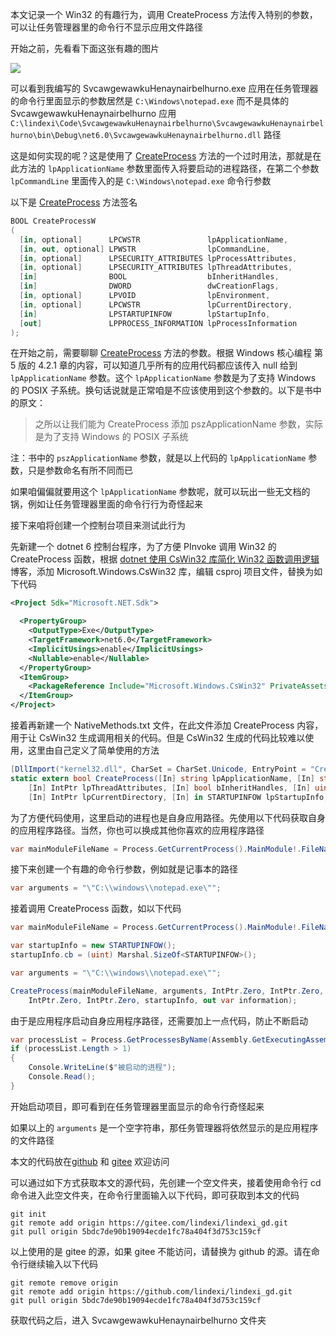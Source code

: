 本文记录一个 Win32 的有趣行为，调用 CreateProcess 方法传入特别的参数，可以让任务管理器里的命令行不显示应用文件路径

<!--more-->


<!-- CreateTime:2023/2/16 16:08:08 -->

<!-- 发布 -->
<!-- 博客 -->

开始之前，先看看下面这张有趣的图片

<!-- ![](image/Win32 使用 CreateProcess 方法让任务管理器里的命令行不显示应用文件路径/Win32 使用 CreateProcess 方法让任务管理器里的命令行不显示应用文件路径0.png) -->

![](http://image.acmx.xyz/lindexi%2F2023216168561786.jpg)

可以看到我编写的 SvcawgewawkuHenaynairbelhurno.exe 应用在任务管理器的命令行里面显示的参数居然是 `C:\Windows\notepad.exe` 而不是具体的 SvcawgewawkuHenaynairbelhurno 应用 `C:\lindexi\Code\SvcawgewawkuHenaynairbelhurno\SvcawgewawkuHenaynairbelhurno\bin\Debug\net6.0\SvcawgewawkuHenaynairbelhurno.dll` 路径

这是如何实现的呢？这是使用了 [CreateProcess](https://learn.microsoft.com/zh-cn/windows/win32/api/processthreadsapi/nf-processthreadsapi-createprocessw) 方法的一个过时用法，那就是在此方法的 `lpApplicationName` 参数里面传入将要启动的进程路径，在第二个参数 `lpCommandLine` 里面传入的是 `C:\Windows\notepad.exe` 命令行参数

以下是 [CreateProcess](https://learn.microsoft.com/zh-cn/windows/win32/api/processthreadsapi/nf-processthreadsapi-createprocessw) 方法签名

```csharp
BOOL CreateProcessW
(
  [in, optional]      LPCWSTR               lpApplicationName,
  [in, out, optional] LPWSTR                lpCommandLine,
  [in, optional]      LPSECURITY_ATTRIBUTES lpProcessAttributes,
  [in, optional]      LPSECURITY_ATTRIBUTES lpThreadAttributes,
  [in]                BOOL                  bInheritHandles,
  [in]                DWORD                 dwCreationFlags,
  [in, optional]      LPVOID                lpEnvironment,
  [in, optional]      LPCWSTR               lpCurrentDirectory,
  [in]                LPSTARTUPINFOW        lpStartupInfo,
  [out]               LPPROCESS_INFORMATION lpProcessInformation
);
```

在开始之前，需要聊聊 [CreateProcess](https://learn.microsoft.com/zh-cn/windows/win32/api/processthreadsapi/nf-processthreadsapi-createprocessw) 方法的参数。根据 Windows 核心编程 第 5 版的 4.2.1 章的内容，可以知道几乎所有的应用代码都应该传入 null 给到 `lpApplicationName` 参数。这个 `lpApplicationName` 参数是为了支持 Windows 的 POSIX 子系统。换句话说就是正常咱是不应该使用到这个参数的。以下是书中的原文：

> 之所以让我们能为 CreateProcess 添加 pszApplicationName 参数，实际是为了支持 Windows 的 POSIX 子系统

注：书中的 `pszApplicationName` 参数，就是以上代码的 `lpApplicationName` 参数，只是参数命名有所不同而已

如果咱偏偏就要用这个 `lpApplicationName` 参数呢，就可以玩出一些无文档的锅，例如让任务管理器里面的命令行行为奇怪起来

接下来咱将创建一个控制台项目来测试此行为

先新建一个 dotnet 6 控制台程序，为了方便 PInvoke 调用 Win32 的 CreateProcess 函数，根据 [dotnet 使用 CsWin32 库简化 Win32 函数调用逻辑](https://blog.lindexi.com/post/dotnet-%E4%BD%BF%E7%94%A8-CsWin32-%E5%BA%93%E7%AE%80%E5%8C%96-Win32-%E5%87%BD%E6%95%B0%E8%B0%83%E7%94%A8%E9%80%BB%E8%BE%91.html ) 博客，添加 Microsoft.Windows.CsWin32 库，编辑 csproj 项目文件，替换为如下代码

```xml
<Project Sdk="Microsoft.NET.Sdk">

  <PropertyGroup>
    <OutputType>Exe</OutputType>
    <TargetFramework>net6.0</TargetFramework>
    <ImplicitUsings>enable</ImplicitUsings>
    <Nullable>enable</Nullable>
  </PropertyGroup>
  <ItemGroup>
    <PackageReference Include="Microsoft.Windows.CsWin32" PrivateAssets="all" Version="0.2.63-beta" />
  </ItemGroup>
</Project>
```

接着再新建一个 NativeMethods.txt 文件，在此文件添加 CreateProcess 内容，用于让 CsWin32 生成调用相关的代码。但是 CsWin32 生成的代码比较难以使用，这里由自己定义了简单使用的方法

```csharp
[DllImport("kernel32.dll", CharSet = CharSet.Unicode, EntryPoint = "CreateProcessW", ExactSpelling = true, SetLastError = true)]
static extern bool CreateProcess([In] string lpApplicationName, [In] string lpCommandLine, [In] IntPtr lpProcessAttributes,
    [In] IntPtr lpThreadAttributes, [In] bool bInheritHandles, [In] uint dwCreationFlags, [In] IntPtr lpEnvironment,
    [In] IntPtr lpCurrentDirectory, [In] in STARTUPINFOW lpStartupInfo, [Out] out PROCESS_INFORMATION lpProcessInformation);
```

为了方便代码使用，这里启动的进程也是自身应用路径。先使用以下代码获取自身的应用程序路径。当然，你也可以换成其他你喜欢的应用程序路径

```csharp
var mainModuleFileName = Process.GetCurrentProcess().MainModule!.FileName!;
```

接下来创建一个有趣的命令行参数，例如就是记事本的路径

```csharp
var arguments = "\"C:\\windows\\notepad.exe\"";
```

接着调用 CreateProcess 函数，如以下代码

```csharp
var mainModuleFileName = Process.GetCurrentProcess().MainModule!.FileName!;

var startupInfo = new STARTUPINFOW();
startupInfo.cb = (uint) Marshal.SizeOf<STARTUPINFOW>();

var arguments = "\"C:\\windows\\notepad.exe\"";

CreateProcess(mainModuleFileName, arguments, IntPtr.Zero, IntPtr.Zero, false, (uint) PROCESS_CREATION_FLAGS.CREATE_NEW_CONSOLE,
    IntPtr.Zero, IntPtr.Zero, startupInfo, out var information);
```

由于是应用程序启动自身应用程序路径，还需要加上一点代码，防止不断启动

```csharp
var processList = Process.GetProcessesByName(Assembly.GetExecutingAssembly().GetName().Name);
if (processList.Length > 1)
{
    Console.WriteLine($"被启动的进程");
    Console.Read();
}
```

开始启动项目，即可看到在任务管理器里面显示的命令行奇怪起来

如果以上的 `arguments` 是一个空字符串，那任务管理器将依然显示的是应用程序的文件路径

本文的代码放在[github](https://github.com/lindexi/lindexi_gd/tree/5bdc7de90b19094ecde1fc78a404f3d753c159cf/SvcawgewawkuHenaynairbelhurno) 和 [gitee](https://gitee.com/lindexi/lindexi_gd/tree/5bdc7de90b19094ecde1fc78a404f3d753c159cf/SvcawgewawkuHenaynairbelhurno) 欢迎访问

可以通过如下方式获取本文的源代码，先创建一个空文件夹，接着使用命令行 cd 命令进入此空文件夹，在命令行里面输入以下代码，即可获取到本文的代码

```
git init
git remote add origin https://gitee.com/lindexi/lindexi_gd.git
git pull origin 5bdc7de90b19094ecde1fc78a404f3d753c159cf
```

以上使用的是 gitee 的源，如果 gitee 不能访问，请替换为 github 的源。请在命令行继续输入以下代码

```
git remote remove origin
git remote add origin https://github.com/lindexi/lindexi_gd.git
git pull origin 5bdc7de90b19094ecde1fc78a404f3d753c159cf
```

获取代码之后，进入 SvcawgewawkuHenaynairbelhurno 文件夹
